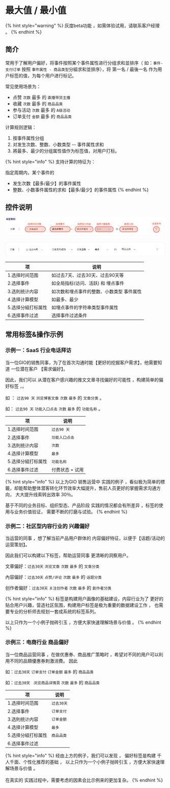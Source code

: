 # 最大值 / 最小值

{% hint style="warning" %}
灰度beta功能 ，如需体验试用，请联系客户经理 。
{% endhint %}

## 简介

常用于了解用户偏好，将事件按照某个事件属性进行分组求和並排序（ 如：`事件-支付订单` 按照 `事件属性 - 商品类型`分組求和並排序），将 第一名 / 最後一名 作为用户标签的值，为每个用户进行标记。

常见使用场景为： &#x20;

* 点赞 `次数`   最多  的  `直播带货主播`
* 收藏 `次数`   最多  的  `商品品类`
* 参与活动 `次数`   最多  的  `A级活动`
* 订单支付 `金额`   最多  的  `商品品类`

计算规则逻辑：

1. 按事件属性分组
2. 对发生次数、整数、小数类型 -- 事件属性求和
3. 將最多、最少的分组属性值作为标签值，对用户打标。

{% hint style="info" %}
支持计算的特征为：

指定周期内，某个事件的

* 发生次数【最多/最少】的事件属性
* 整数、小数事件属性的求和【最多/最少】的事件属性
{% endhint %}



## 控件说明

![](<../../../../.gitbook/assets/ying-mu-jie-tu-20200812-xia-wu-5.26.01 (1).png>)

![](../../../../.gitbook/assets/ying-mu-jie-tu-20200812-xia-wu-5.34.27.png)

| 项          | 说明                    |
| ---------- | --------------------- |
| 1.选择时间范围   | 如过去7天、过去30天、过去90天等    |
| 2.选择事件     | 如全局指标(访问、活跃) 和 埋点事件   |
| 3.选則统计内容   | 如次数和埋点事件的整数、小数类型 事件属性 |
| 4.选择计算模型   | 如最多、最少                |
| 5.选择分組打标属性 | 如埋点事件的字符串类型事件属性       |
| 6.选择事件过滤   | 选择事件过滤条件              |



## 常用标签&操作示例

### 示例一：SaaS 行业电话拜访

当一位GIO的销售同事，为了在首次沟通时能【更好的挖掘客户需求】，他需要知道 一位潜在客户 【需求偏好】。

因此，我们可以 从潜在客户感兴趣的推文文章寻找偏好的可能性 ，构建简单的偏好标签 ，。\
\
如 ： `过去90 天`  `浏览博客文章`  `次数` `最多`  的  `文章分类` 。

如：  `过去90 天`  `功能入口点击`  `次数`  `最多`  的  `功能名称` 。

| 项          | 说明        |
| ---------- | --------- |
| 1.选择时间范围   | `过去90 天`  |
| 2.选择事件     | `功能入口点击`  |
| 3.选則统计内容   | `次数`      |
| 4.选择计算模型   | `最多`      |
| 5.选择分組打标属性 | `功能名称`    |
| 6.选择事件过滤   | 付费状态 = 试用 |

{% hint style="info" %}
&#x20;以上为GIO 销售运营中 实践的例子 ，看似极为简单的標籤，却能帮助整体潜客转化环节效率大幅提升，售前人员更好的掌握需求沟通方向， 大大提升线索转出效率 30％。

基于不同的业务目标、组织型态、产品阶段 实践的情况都会有所差异 ，标签的使用与业务价值验证， 需要不断的打磨与试验。
{% endhint %}



### 示例二：社区型内容行业的 兴趣偏好

当运营的同事 ，想了解当前产品用户群体的 内容偏好特征，以便于【话题/活动的运营策划】。

因此我们可以构建以下标签，帮助运营同事 更清晰的洞察用户。

文章偏好：`过去30天`  `浏览文章`   `次数`  `最多`  的  `文章分类`

內容偏好：`过去30天` `点赞/评论`   `次数`  `最多`  的  `话题分类`

创作者偏好：`过去30天` `关注创作者`   `次数`  `最多`  的  `創作者分类`

{% hint style="info" %}
标签是构建用户画像的基础建设，内容行业为了 更好的贴合用户兴趣，营造社区氛围，构建用户标签是极为重要的数据建设工作 ， 也需要专业的分析师去规划一套成系统的标签系列。

&#x20;以上只作为一个小例子抛砖引玉 ，方便大家快速理解场景与价值 。
{% endhint %}



### 示例三：电商行业 商品偏好

当一位商品运营同事 ，在做优惠券、商品推广策略时 ，希望对不同的用户可以利用不同的品類優惠券刺激消費。 因此

如：`过去30天`  `订单支付`  `订单金额`  `最多`  的  `商品品类`

如：`过去30天` ` 浏览商品详情頁` `次数`  `最多`  的  `商品品类`

| 项          | 说明      |
| ---------- | ------- |
| 1.选择时间范围   | `过去30天` |
| 2.选择事件     | `订单支付`  |
| 3.选則统计内容   | `订单金额`  |
| 4.选择计算模型   | `最多`    |
| 5.选择分組打标属性 | `商品品类`  |
| 6.选择事件过滤   |         |

{% hint style="info" %}
经由上方的例子，我们可以发现 ， 偏好标签是构建 千人千面、个性化推荐的基础 ， 以上只作为一个小例子抛砖引玉 ，方便大家快速理解场景与价值 。\
\
在真实的 实践过程中，需要考虑的因素会比示例来的更加复杂。
{% endhint %}



